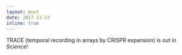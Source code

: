 ```yaml
---
layout: post
date: 2017-11-23
inline: true
---
```


TRACE (temporal recording in arrays by CRISPR expansion) is out in <i>Science</i>!